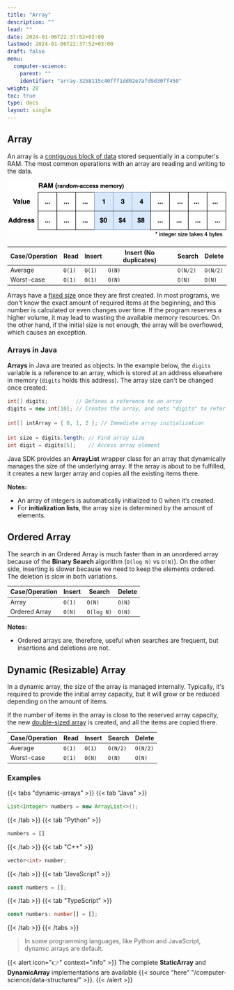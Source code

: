 ```yaml
---
title: "Array"
description: ""
lead: ""
date: 2024-01-06T22:37:52+03:00
lastmod: 2024-01-06T22:37:52+03:00
draft: false
menu:
  computer-science:
    parent: ""
    identifier: "array-32b8115c40fff1dd02e7afd9d30ff450"
weight: 20
toc: true
type: docs
layout: single
---
```


## Array

An array is a <u>contiguous block of data</u> stored sequentially in a computer's RAM. The most common operations with an array are reading and writing to the data.

![Data Structures - Array in memory](data-structures-array-in-memory.png)

| Case/Operation | Read   | Insert | Insert (No duplicates) | Search   | Delete   |
| -------------- | ------ | ------ | ---------------------- | -------- | -------- |
| Average        | `O(1)` | `O(1)` | `O(N)`                 | `O(N/2)` | `O(N/2)` |
| Worst-case     | `O(1)` | `O(1)` | `O(N)`                 | `O(N)`   | `O(N)`   |

Arrays have a <u>fixed size</u> once they are first created. In most programs, we don't know the exact amount of required items at the beginning, and this number is calculated or even changes over time. If the program reserves a higher volume, it may lead to wasting the available memory resources. On the other hand, if the initial size is not enough, the array will be overflowed, which causes an exception.

### Arrays in Java

**Arrays** in Java are treated as objects. In the example below, the `digits` variable is a reference to an array, which is stored at an address elsewhere in memory (`digits` holds this address). The array size can't be changed once created.

```java
int[] digits;         // Defines a reference to an array
digits = new int[10]; // Creates the array, and sets "digits" to refer to it

int[] intArray = { 0, 1, 2 }; // Immediate array initialization

int size = digits.length; // Find array size
int digit = digits[5];    // Access array element
```

Java SDK provides an **ArrayList** wrapper class for an array that dynamically manages the size of the underlying array. If the array is about to be fulfilled, it creates a new larger array and copies all the existing items there.

**Notes:**

- An array of integers is automatically initialized to 0 when it’s created.
- For **initialization lists**, the array size is determined by the amount of elements.

## Ordered Array

The search in an Ordered Array is much faster than in an unordered array because of the **Binary Search** algorithm (`O(log N)` vs `O(N)`). On the other side, inserting is slower because we need to keep the elements ordered. The deletion is slow in both variations.

| Case/Operation | Insert | Search     | Delete |
| -------------- | ------ | ---------- | ------ |
| Array          | `O(1)` | `O(N)`     | `O(N)` |
| Ordered Array  | `O(N)` | `O(log N)` | `O(N)` |

**Notes:**

- Ordered arrays are, therefore, useful when searches are frequent, but insertions and deletions are not.

## Dynamic (Resizable) Array

In a dynamic array, the size of the array is managed internally. Typically, it's required to provide the initial array capacity, but it will grow or be reduced depending on the amount of items.

If the number of items in the array is close to the reserved array capacity, the new <u>double-sized array</u> is created, and all the items are copied there.

| Case/Operation | Read   | Insert | Search   | Delete   |
| -------------- | ------ | ------ | -------- | -------- |
| Average        | `O(1)` | `O(1)` | `O(N/2)` | `O(N/2)` |
| Worst-case     | `O(1)` | `O(N)` | `O(N)`   | `O(N)`   |

### Examples

{{< tabs "dynamic-arrays" >}}
{{< tab "Java" >}}
```java
List<Integer> numbers = new ArrayList<>();
```
{{< /tab >}}
{{< tab "Python" >}}
```python
numbers = []
```
{{< /tab >}}
{{< tab "C++" >}}
```cpp
vector<int> number;
```
{{< /tab >}}
{{< tab "JavaScript" >}}
```javascript
const numbers = [];
```
{{< /tab >}}
{{< tab "TypeScript" >}}
```typescript
const numbers: number[] = [];
```
{{< /tab >}}
{{< /tabs >}}

> In some programming languages, like Python and JavaScript, dynamic arrays are default.

{{< alert icon="👉" context="info" >}}
The complete **StaticArray** and **DynamicArray** implementations are available {{< source "here" "/computer-science/data-structures/" >}}.
{{< /alert >}}

